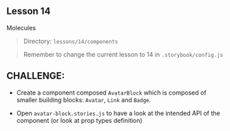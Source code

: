 ## Lesson 14

Molecules

> Directory: `lessons/14/components`

> Remember to change the current lesson to 14 in `.storybook/config.js`

## CHALLENGE:

- Create a component composed `AvatarBlock` which is composed of smaller building blocks: `Avatar`, `Link` and `Badge`.

- Open `avatar-block.stories.js` to have a look at the intended API of the component (or look at prop types definition)
